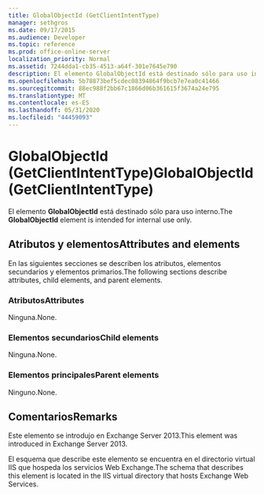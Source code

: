 ```yaml
---
title: GlobalObjectId (GetClientIntentType)
manager: sethgros
ms.date: 09/17/2015
ms.audience: Developer
ms.topic: reference
ms.prod: office-online-server
localization_priority: Normal
ms.assetid: 7244dda1-cb35-4513-a64f-301e7645e790
description: El elemento GlobalObjectId está destinado sólo para uso interno.
ms.openlocfilehash: 5b78873bef5cdec08394864f9bcb7e7ea0c41466
ms.sourcegitcommit: 88ec988f2bb67c1866d06b361615f3674a24e795
ms.translationtype: MT
ms.contentlocale: es-ES
ms.lasthandoff: 05/31/2020
ms.locfileid: "44459093"
---
```

# <a name="globalobjectid-getclientintenttype"></a><span data-ttu-id="9365e-103">GlobalObjectId (GetClientIntentType)</span><span class="sxs-lookup"><span data-stu-id="9365e-103">GlobalObjectId (GetClientIntentType)</span></span>

<span data-ttu-id="9365e-104">El elemento **GlobalObjectId** está destinado sólo para uso interno.</span><span class="sxs-lookup"><span data-stu-id="9365e-104">The **GlobalObjectId** element is intended for internal use only.</span></span> 

## <a name="attributes-and-elements"></a><span data-ttu-id="9365e-105">Atributos y elementos</span><span class="sxs-lookup"><span data-stu-id="9365e-105">Attributes and elements</span></span>

<span data-ttu-id="9365e-106">En las siguientes secciones se describen los atributos, elementos secundarios y elementos primarios.</span><span class="sxs-lookup"><span data-stu-id="9365e-106">The following sections describe attributes, child elements, and parent elements.</span></span>
  
### <a name="attributes"></a><span data-ttu-id="9365e-107">Atributos</span><span class="sxs-lookup"><span data-stu-id="9365e-107">Attributes</span></span>

<span data-ttu-id="9365e-108">Ninguna.</span><span class="sxs-lookup"><span data-stu-id="9365e-108">None.</span></span>
  
### <a name="child-elements"></a><span data-ttu-id="9365e-109">Elementos secundarios</span><span class="sxs-lookup"><span data-stu-id="9365e-109">Child elements</span></span>

<span data-ttu-id="9365e-110">Ninguna.</span><span class="sxs-lookup"><span data-stu-id="9365e-110">None.</span></span>
  
### <a name="parent-elements"></a><span data-ttu-id="9365e-111">Elementos principales</span><span class="sxs-lookup"><span data-stu-id="9365e-111">Parent elements</span></span>

<span data-ttu-id="9365e-112">Ninguno.</span><span class="sxs-lookup"><span data-stu-id="9365e-112">None.</span></span>
  
## <a name="remarks"></a><span data-ttu-id="9365e-113">Comentarios</span><span class="sxs-lookup"><span data-stu-id="9365e-113">Remarks</span></span>

<span data-ttu-id="9365e-114">Este elemento se introdujo en Exchange Server 2013.</span><span class="sxs-lookup"><span data-stu-id="9365e-114">This element was introduced in Exchange Server 2013.</span></span>
  
<span data-ttu-id="9365e-115">El esquema que describe este elemento se encuentra en el directorio virtual IIS que hospeda los servicios Web Exchange.</span><span class="sxs-lookup"><span data-stu-id="9365e-115">The schema that describes this element is located in the IIS virtual directory that hosts Exchange Web Services.</span></span>
  

